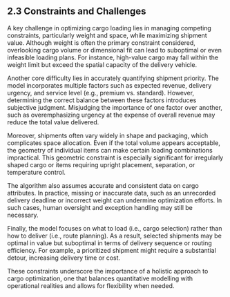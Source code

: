 ## 2.3 Constraints and Challenges
A key challenge in optimizing cargo loading lies in managing competing constraints, particularly weight and space, while maximizing shipment value. Although weight is often the primary constraint considered, overlooking cargo volume or dimensional fit can lead to suboptimal or even infeasible loading plans. For instance, high-value cargo may fall within the weight limit but exceed the spatial capacity of the delivery vehicle.

Another core difficulty lies in accurately quantifying shipment priority. The model incorporates multiple factors such as expected revenue, delivery urgency, and service level (e.g., premium vs. standard). However, determining the correct balance between these factors introduces subjective judgment. Misjudging the importance of one factor over another, such as overemphasizing urgency at the expense of overall revenue may reduce the total value delivered.

Moreover, shipments often vary widely in shape and packaging, which complicates space allocation. Even if the total volume appears acceptable, the geometry of individual items can make certain loading combinations impractical. This geometric constraint is especially significant for irregularly shaped cargo or items requiring upright placement, separation, or temperature control.

The algorithm also assumes accurate and consistent data on cargo attributes. In practice, missing or inaccurate data, such as an unrecorded delivery deadline or incorrect weight can undermine optimization efforts. In such cases, human oversight and exception handling may still be necessary.

Finally, the model focuses on what to load (i.e., cargo selection) rather than how to deliver (i.e., route planning). As a result, selected shipments may be optimal in value but suboptimal in terms of delivery sequence or routing efficiency. For example, a prioritized shipment might require a substantial detour, increasing delivery time or cost.

These constraints underscore the importance of a holistic approach to cargo optimization, one that balances quantitative modelling with operational realities and allows for flexibility when needed.

